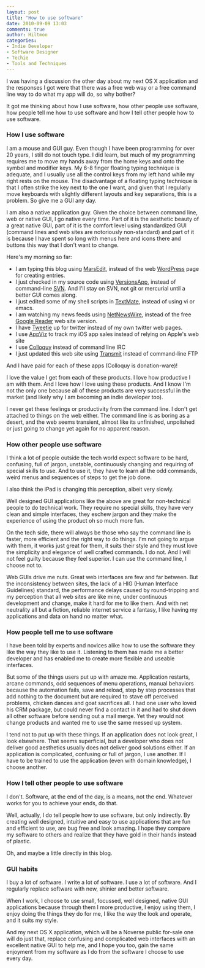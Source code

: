 ```yaml
---
layout: post
title: "How to use software"
date: 2010-09-09 13:03
comments: true
author: Hiltmon
categories:
- Indie Developer
- Software Designer
- Techie
- Tools and Techniques
---
```


I was having a discussion the other day about my next OS X application and the responses I got were that there was a free web way or a free command line way to do what my app will do, so why bother?

It got me thinking about how I use software, how other people use software, how people tell me how to use software and how I tell other people how to use software.

### How I use software

I am a mouse and GUI guy.  Even though I have been programming for over 20 years, I still do not touch type.  I did learn, but much of my programming requires me to move my hands away from the home keys and onto the symbol and modifier keys.  My 6-8 finger floating typing technique is adequate, and I usually use all the control keys from my left hand while my right rests on the mouse.  The disadvantage of a floating typing technique is that I often strike the key next to the one I want, and given that I regularly move keyboards with slightly different layouts and key separations, this is a problem.  So give me a GUI any day.

I am also a native application guy.  Given the choice between command line, web or native GUI, I go native every time.  Part of it is the aesthetic beauty of a great native GUI, part of it is the comfort level using standardized GUI (command lines and web sites are notoriously non-standard) and part of it is because I have spent so long with menus here and icons there and buttons this way that I don't want to change.

Here's my morning so far:

* I am typing this blog using [MarsEdit](http://www.red-sweater.com/marsedit/), instead of the web [WordPress](http://wordpress.org/) page for creating entries.
* I just checked in my source code using [VersionsApp](http://versionsapp.com/), instead of command-line [SVN](http://subversion.tigris.org/).  And I'll stay on SVN, not git or mercurial until a better GUI comes along.
* I just edited some of my shell scripts in [TextMate](http://macromates.com/), instead of using vi or emacs.
* I am watching my news feeds using [NetNewsWire](http://netnewswireapp.com/), instead of the free [Google Reader](http://www.google.com/reader) web site version.
* I have [Tweetie](http://www.atebits.com/tweetie-mac/) up for twitter instead of my own twitter web pages.
* I use [AppViz](http://www.ideaswarm.com/products/appviz/) to track my iOS app sales instead of relying on Apple's web site
* I use [Colloquy](http://colloquy.info/) instead of command line IRC
* I just updated this web site using [Transmit](http://panic.com/transmit/) instead of command-line FTP

And I have paid for each of these apps (Colloquy is donation-ware)!

I love the value I get from each of these products.  I love how productive I am with them.  And I love how I love using these products.  And I know I'm not the only one because all of these products are very successful in the market (and likely why I am becoming an indie developer too).

I never get these feelings or productivity from the command line.  I don't get attached to things on the web either.  The command line is as boring as a desert, and the web seems transient, almost like its unfinished, unpolished or just going to change yet again for no apparent reason.

### How other people use software

I think a lot of people outside the tech world expect software to be hard, confusing, full of jargon, unstable, continuously changing and requiring of special skills to use.  And to use it, they have to learn all the odd commands, weird menus and sequences of steps to get the job done.

I also think the iPad is changing this perception, albeit very slowly.

Well designed GUI applications like the above are great for non-technical people to do technical work.  They require no special skills, they have very clean and simple interfaces, they eschew jargon and they make the experience of using the product oh so much more fun.

On the tech side, there will always be those who say the command line is faster, more efficient and the right way to do things.  I'm not going to argue with them, it works just great for them, it suits their style and they must love the simplicity and elegance of well crafted commands.  I do not.  And I will not feel guilty because they feel superior.  I can use the command line, I choose not to.

Web GUIs drive me nuts.  Great web interfaces are few and far between.  But the inconsistency between sites, the lack of a HIG (Human Interface Guidelines) standard, the performance delays caused by round-tripping and my perception that all web sites are like mine, under continuous development and change, make it hard for me to like them.  And with net neutrality all but a fiction, reliable internet service a fantasy, I like having my applications and data on hand no matter what.

### How people tell me to use software

I have been told by experts and novices alike how to use the software they like the way they like to use it.  Listening to them has made me a better developer and has enabled me to create more flexible and useable interfaces.  

But some of the things users put up with amaze me.  Application restarts, arcane commands, odd sequences of menu operations, manual behaviors because the automation fails, save and reload, step by step processes that add nothing to the document but are required to stave off perceived problems, chicken dances and goat sacrifices all.  I had one user who loved his CRM package, but could never find a contact in it and had to shut down all other software before sending out a mail merge.  Yet they would not change products and wanted me to use the same messed up system.

I tend not to put up with these things.  If an application does not look great, I look elsewhere.  That seems superficial, but a developer who does not deliver good aesthetics usually does not deliver good solutions either.  If an application is complicated, confusing or full of jargon, I use another.  If I have to be trained to use the application (even with domain knowledge), I choose another.

### How I tell other people to use software

I don't.  Software, at the end of the day, is a means, not the end.  Whatever works for you to achieve your ends, do that.

Well, actually, I do tell people how to use software, but only indirectly.  By creating well designed, intuitive and easy to use applications that are fun and efficient to use, are bug free and look amazing.  I hope they compare my software to others and realize that they have gold in their hands instead of plastic.

Oh, and maybe a little directly in this blog.

### GUI habits

I buy a lot of software.  I write a lot of software.  I use a lot of software.  And I regularly replace software with new, shinier and better software.

When I work, I choose to use small, focussed, well designed, native GUI applications because through them I more productive, I enjoy using them, I enjoy doing the things they do for me, I like the way the look and operate, and it suits my style.

And my next OS X application, which will be a Noverse public for-sale one will do just that, replace confusing and complicated web interfaces with an excellent native GUI to help me, and I hope you too, gain the same enjoyment from my software as I do from the software I choose to use every day. 
